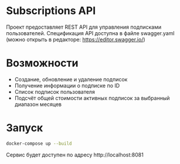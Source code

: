 # Subscriptions API

Проект предоставляет REST API для управления подписками пользователей.
Спецификация API доступна в файле swagger.yaml (можно открыть в редакторе: https://editor.swagger.io/)

# Возможности

+ Создание, обновление и удаление подписок
+ Получение информации о подписке по ID
+ Список подписок пользователя
+ Подсчёт общей стоимости активных подписок за выбранный диапазон месяцев

# Запуск

```bash
docker-compose up --build
```

Сервис будет доступен по адресу http://localhost:8081